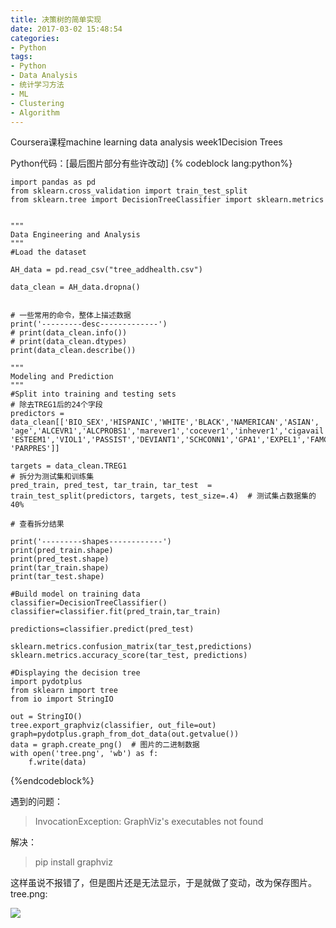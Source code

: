 ```yaml
---
title: 决策树的简单实现
date: 2017-03-02 15:48:54
categories:
- Python
tags:
- Python
- Data Analysis
- 统计学习方法
- ML
- Clustering
- Algorithm
---
```

Coursera课程machine learning data analysis  week1Decision Trees

Python代码：[最后图片部分有些许改动]
{% codeblock lang:python%}

    import pandas as pd
    from sklearn.cross_validation import train_test_split
    from sklearn.tree import DecisionTreeClassifier import sklearn.metrics


    """
    Data Engineering and Analysis
    """
    #Load the dataset

    AH_data = pd.read_csv("tree_addhealth.csv")

    data_clean = AH_data.dropna()


    # 一些常用的命令，整体上描述数据
    print('---------desc-------------')
    # print(data_clean.info())
    # print(data_clean.dtypes)
    print(data_clean.describe())

    """
    Modeling and Prediction
    """
    #Split into training and testing sets
    # 除去TREG1后的24个字段
    predictors = data_clean[['BIO_SEX','HISPANIC','WHITE','BLACK','NAMERICAN','ASIAN',
    'age','ALCEVR1','ALCPROBS1','marever1','cocever1','inhever1','cigavail','DEP1',
    'ESTEEM1','VIOL1','PASSIST','DEVIANT1','SCHCONN1','GPA1','EXPEL1','FAMCONCT','PARACTV',
    'PARPRES']]

    targets = data_clean.TREG1
    # 拆分为测试集和训练集
    pred_train, pred_test, tar_train, tar_test  =   train_test_split(predictors, targets, test_size=.4)  # 测试集占数据集的40%

    # 查看拆分结果

    print('---------shapes------------')
    print(pred_train.shape)
    print(pred_test.shape)
    print(tar_train.shape)
    print(tar_test.shape)

    #Build model on training data
    classifier=DecisionTreeClassifier()
    classifier=classifier.fit(pred_train,tar_train)

    predictions=classifier.predict(pred_test)

    sklearn.metrics.confusion_matrix(tar_test,predictions)
    sklearn.metrics.accuracy_score(tar_test, predictions)

    #Displaying the decision tree
    import pydotplus
    from sklearn import tree
    from io import StringIO

    out = StringIO()
    tree.export_graphviz(classifier, out_file=out)
    graph=pydotplus.graph_from_dot_data(out.getvalue())
    data = graph.create_png()  # 图片的二进制数据
    with open('tree.png', 'wb') as f:
        f.write(data)

{%endcodeblock%}

遇到的问题：
>InvocationException: GraphViz's executables not found


解决：
>pip install graphviz

这样虽说不报错了，但是图片还是无法显示，于是就做了变动，改为保存图片。
tree.png:

![](http://dataimage-1252464519.costj.myqcloud.com/images/tree.png)